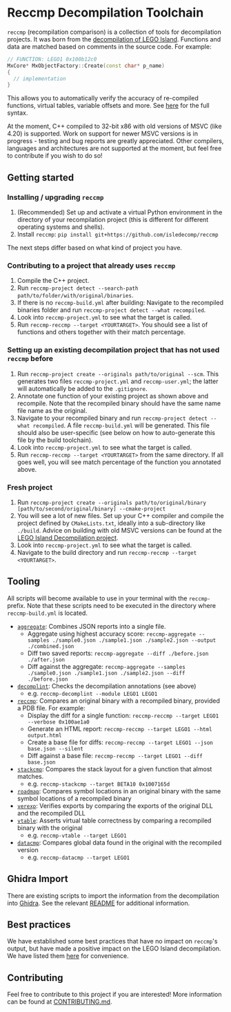 # Reccmp Decompilation Toolchain

`reccmp` (recompilation comparison) is a collection of tools for decompilation projects. It was born from the [decompilation of LEGO Island](https://github.com/isledecomp/isle). Functions and data are matched based on comments in the source code. For example:
```cpp
// FUNCTION: LEGO1 0x100b12c0
MxCore* MxObjectFactory::Create(const char* p_name)
{
  // implementation
}
```
This allows you to automatically verify the accuracy of re-compiled functions, virtual tables, variable offsets and more. See [here](docs/annotations.md) for the full syntax.

At the moment, C++ compiled to 32-bit x86 with old versions of MSVC (like 4.20) is supported. Work on support for newer MSVC versions is in progress - testing and bug reports are greatly appreciated. Other compilers, languages and architectures are not supported at the moment, but feel free to contribute if you wish to do so!

## Getting started

### Installing / upgrading `reccmp`
1. (Recommended) Set up and activate a virtual Python environment in the directory of your recompilation project (this is different for different operating systems and shells).
2. Install `reccmp`: `pip install git+https://github.com/isledecomp/reccmp`

The next steps differ based on what kind of project you have.

### Contributing to a project that already uses `reccmp`
1. Compile the C++ project.
2. Run `reccmp-project detect --search-path path/to/folder/with/original/binaries`.
3. If there is no `reccmp-build.yml` after building: Navigate to the recompiled binaries folder and run `reccmp-project detect --what recompiled`.
4. Look into `reccmp-project.yml` to see what the target is called.
5. Run `reccmp-reccmp --target <YOURTARGET>`. You should see a list of functions and others together with their match percentage.

### Setting up an existing decompilation project that has not used `reccmp` before

1. Run `reccmp-project create --originals path/to/original --scm`. This generates two files `reccmp-project.yml` and `reccmp-user.yml`; the latter will automatically be added to the `.gitignore`.
2. Annotate one function of your existing project as shown above and recompile. Note that the recompiled binary should have the same name file name as the original.
3. Navigate to your recompiled binary and run `reccmp-project detect --what recompiled`. A file `reccmp-build.yml` will be generated. This file should also be user-specific (see below on how to auto-generate this file by the build toolchain).
4. Look into `reccmp-project.yml` to see what the target is called.
5. Run `reccmp-reccmp --target <YOURTARGET>` from the same directory. If all goes well, you will see match percentage of the function you annotated above.

### Fresh project

1. Run `reccmp-project create --originals path/to/original/binary [path/to/second/original/binary] --cmake-project`
2. You will see a lot of new files. Set up your C++ compiler and compile the project defined by `CMakeLists.txt`, ideally into a sub-directory like `./build`. Advice on building with old MSVC versions can be found at the [LEGO Island Decompilation project](https://github.com/isledecomp/isle).
3. Look into `reccmp-project.yml` to see what the target is called.
4. Navigate to the build directory and run `reccmp-reccmp --target <YOURTARGET>`.

## Tooling

All scripts will become available to use in your terminal with the `reccmp-` prefix. Note that these scripts need to be executed in the directory where `reccmp-build.yml` is located.

* [`aggregate`](/reccmp/tools/aggregate.py): Combines JSON reports into a single file.
    * Aggregate using highest accuracy score: `reccmp-aggregate --samples ./sample0.json ./sample1.json ./sample2.json --output ./combined.json`
    * Diff two saved reports: `reccmp-aggregate --diff ./before.json ./after.json`
    * Diff against the aggregate: `reccmp-aggregate --samples ./sample0.json ./sample1.json ./sample2.json --diff ./before.json`
* [`decomplint`](/reccmp/tools/decomplint.py): Checks the decompilation annotations (see above)
    * e.g. `reccmp-decomplint --module LEGO1 LEGO1`
* [`reccmp`](/reccmp/tools/asmcmp.py): Compares an original binary with a recompiled binary, provided a PDB file. For example:
    * Display the diff for a single function: `reccmp-reccmp --target LEGO1 --verbose 0x100ae1a0`
    * Generate an HTML report: `reccmp-reccmp --target LEGO1 --html output.html`
    * Create a base file for diffs: `reccmp-reccmp --target LEGO1 --json base.json --silent`
    * Diff against a base file: `reccmp-reccmp --target LEGO1 --diff base.json`
* [`stackcmp`](/reccmp/tools/stackcmp.py): Compares the stack layout for a given function that almost matches.
    * e.g. `reccmp-stackcmp --target BETA10 0x1007165d`
* [`roadmap`](/reccmp/tools/roadmap.py): Compares symbol locations in an original binary with the same symbol locations of a recompiled binary
* [`verexp`](/reccmp/tools/verexp.py): Verifies exports by comparing the exports of the original DLL and the recompiled DLL
* [`vtable`](/reccmp/tools/vtable.py): Asserts virtual table correctness by comparing a recompiled binary with the original
    * e.g. `reccmp-vtable --target LEGO1`
* [`datacmp`](/reccmp/tools/datacmp.py): Compares global data found in the original with the recompiled version
    * e.g. `reccmp-datacmp --target LEGO1`

## Ghidra Import

There are existing scripts to import the information from the decompilation into [Ghidra](https://github.com/NationalSecurityAgency/ghidra). See the relevant [README](reccmp/ghidra_scripts/README.md) for additional information.

## Best practices

We have established some best practices that have no impact on `reccmp`'s output, but have made a positive impact on the LEGO Island decompilation. We have listed them [here](docs/recommendations.md) for convenience.


## Contributing

Feel free to contribute to this project if you are interested! More information can be found at [CONTRIBUTING.md](./CONTRIBUTING.md).
